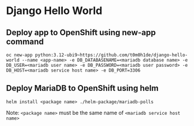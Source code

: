 # Django Hello World

## Deploy app to OpenShift using new-app command

```
oc new-app python:3.12-ubi9~https://github.com/t0m0h1de/django-hello-world --name <app-name> -e DB_DATABASENAME=<mariadb database name> -e DB_USER=<mariadb user name> -e DB_PASSWORD=<mariadb user password> -e DB_HOST=<mariadb service host name> -e DB_PORT=3306
```

## Deploy MariaDB to OpenShift using helm

```
helm install <package name> ./helm-package/mariadb-polls
```

Note: `<package name>` must be the same name of `<mariadb service host name>`
